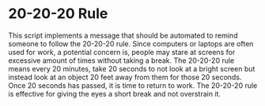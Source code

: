 # 20-20-20 Rule

This script implements a message that should be automated to remind someone to follow the 20-20-20 rule. Since computers or laptops are often used for work, a potential concern is, people may stare at screens for excessive amount of times without taking a break. The 20-20-20 rule means every 20 minutes, take 20 seconds to not look at a bright screen but instead look at an object 20 feet away from them for those 20 seconds. Once 20 seconds has passed, it is time to return to work. The 20-20-20 rule is effective for giving the eyes a short break and not overstrain it.
